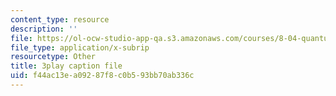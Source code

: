 ```yaml
---
content_type: resource
description: ''
file: https://ol-ocw-studio-app-qa.s3.amazonaws.com/courses/8-04-quantum-physics-i-spring-2016/f44ac13ea09287f8c0b593bb70ab336c_jPVD45YYlk.srt
file_type: application/x-subrip
resourcetype: Other
title: 3play caption file
uid: f44ac13e-a092-87f8-c0b5-93bb70ab336c
---
```

